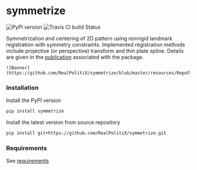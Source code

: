 symmetrize
==========

![PyPI version](https://img.shields.io/pypi/v/symmetrize.svg) ![Travis CI build Status](https://www.travis-ci.org/RealPolitiX/symmetrize.svg)



Symmetrization and centering of 2D pattern using nonrigid landmark registration with symmetry constraints. Implemented registration methods include projective (or perspective) transform and thin plate spline. Details are given in the [publication](https://arxiv.org/abs/1901.00312) associated with the package.

```
![Banner](https://github.com/RealPolitiX/symmetrize/blob/master/resources/RepoFig.png)
```





### Installation

Install the PyPI version

```bash
pip install symmetrize
```

Install the latest version from source repository

```bash
pip install git+https://github.com/RealPolitiX/symmetrize.git
```





### Requirements

See [requirements](https://github.com/RealPolitiX/symmetrize/blob/master/requirements.txt)



